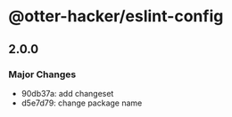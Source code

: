 # @otter-hacker/eslint-config

## 2.0.0

### Major Changes

- 90db37a: add changeset
- d5e7d79: change package name
